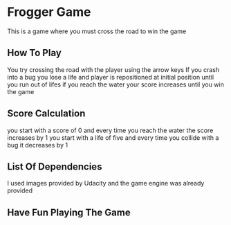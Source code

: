 # Frogger Game
This is a game where you must cross the road to win the game

## How To Play
You try crossing the road with the player using the arrow keys
If you crash into a bug you lose a life and player is repositioned at initial position
until you run out of lifes
if you reach the water your score increases until you win the game

## Score Calculation
you start with a score of 0 and every time you reach the water the score increases by 1
you start with a life of five and every time you collide with a bug it decreases by 1

## List Of Dependencies
I used images provided by Udacity and the game engine was already provided

## Have Fun Playing The Game
